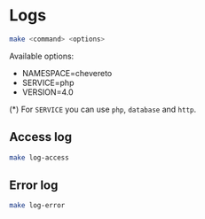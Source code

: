# Logs

```sh
make <command> <options>
```

Available options:

* NAMESPACE=chevereto
* SERVICE=php
* VERSION=4.0

(*) For `SERVICE` you can use `php`, `database` and `http`.

## Access log

```sh
make log-access
```

## Error log

```sh
make log-error
```
